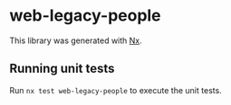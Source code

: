 # web-legacy-people

This library was generated with [Nx](https://nx.dev).

## Running unit tests

Run `nx test web-legacy-people` to execute the unit tests.
